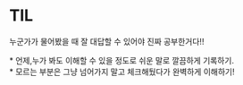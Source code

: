 # TIL


누군가가 물어봤을 때 잘 대답할 수 있어야 진짜 공부한거다!!</br>

\*  언제,누가 봐도 이해할 수 있을 정도로 쉬운 말로 깔끔하게 기록하기.</br>
\*  모르는 부분은 그냥 넘어가지 말고 체크해뒀다가 완벽하게 이해하기!</br>





